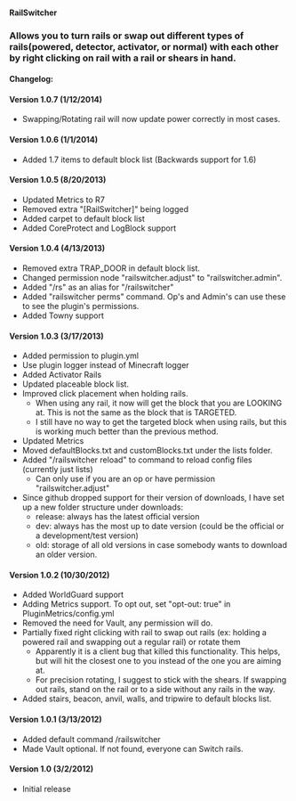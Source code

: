#### RailSwitcher

### Allows you to turn rails or swap out different types of rails(powered, detector, activator, or normal) with each other by right clicking on rail with a rail or shears in hand.

#### Changelog:

#### Version 1.0.7 (1/12/2014)
* Swapping/Rotating rail will now update power correctly in most cases.

#### Version 1.0.6 (1/1/2014)
* Added 1.7 items to default block list (Backwards support for 1.6)

#### Version 1.0.5 (8/20/2013)
* Updated Metrics to R7
* Removed extra "[RailSwitcher]" being logged
* Added carpet to default block list
* Added CoreProtect and LogBlock support

#### Version 1.0.4 (4/13/2013)
* Removed extra TRAP_DOOR in default block list.
* Changed permission node "railswitcher.adjust" to "railswitcher.admin".
* Added "/rs" as an alias for "/railswitcher"
* Added "railswitcher perms" command. Op's and Admin's can use these to see the plugin's permissions.
* Added Towny support

#### Version 1.0.3 (3/17/2013)
* Added permission to plugin.yml
* Use plugin logger instead of Minecraft logger
* Added Activator Rails
* Updated placeable block list.
* Improved click placement when holding rails.
    * When using any rail, it now will get the block that you are LOOKING at.  This is not the same as the block that is TARGETED.
    * I still have no way to get the targeted block when using rails, but this is working much better than the previous method.
* Updated Metrics
* Moved defaultBlocks.txt and customBlocks.txt under the lists folder.
* Added "/railswitcher reload" to command to reload config files (currently just lists)
    * Can only use if you are an op or have permission "railswitcher.adjust"
* Since github dropped support for their version of downloads, I have set up a new folder structure under downloads:
    * release: always has the latest official version
    * dev: always has the most up to date version (could be the official or a development/test version)
    * old: storage of all old versions in case somebody wants to download an older version.

#### Version 1.0.2 (10/30/2012)
* Added WorldGuard support
* Adding Metrics support. To opt out, set "opt-out: true" in PluginMetrics/config.yml
* Removed the need for Vault, any permission will do.
* Partially fixed right clicking with rail to swap out rails (ex: holding a powered rail and swapping out a regular rail) or rotate them
    * Apparently it is a client bug that killed this functionality.  This helps, but will hit the closest one to you instead of the one you are aiming at.
    * For precision rotating, I suggest to stick with the shears. If swapping out rails, stand on the rail or to a side without any rails in the way.
* Added stairs, beacon, anvil, walls, and tripwire to default blocks list.

#### Version 1.0.1 (3/13/2012)
* Added default command /railswitcher
* Made Vault optional.  If not found, everyone can Switch rails.

#### Version 1.0 (3/2/2012)
* Initial release